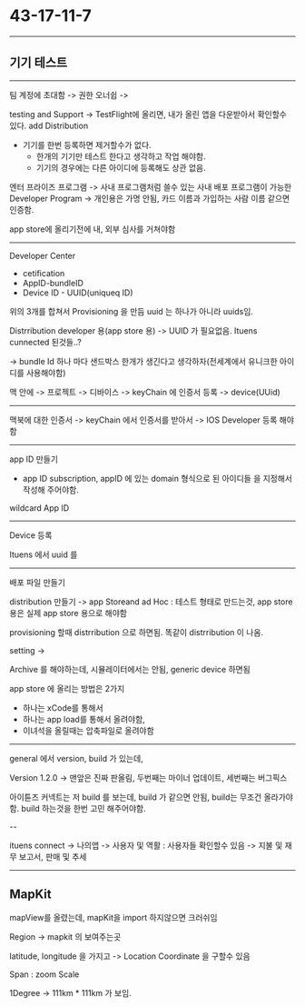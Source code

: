 # 43-17-11-7

---

## 기기 테스트

---

팀 계정에 초대함 -> 권한 오너쉽 -> 

testing and Support -> TestFlight에 올리면, 내가 올린 앱을 다운받아서 확인할수 있다.
add Distribution 

* 기기를 한번 등록하면 제거할수가 없다. 
	- 한개의 기기만 테스트 한다고 생각하고 작업 해야함. 
	- 기기의 경우에는 다른 아이디에 등록해도 상관 없음.

엔터 프라이즈 프로그램 -> 사내 프로그램처럼 쓸수 있는 사내 배포 프로그램이 가능한 
Developer Program -> 개인용은 가명 안됨, 카드 이름과 가입하는 사람 이름 같으면 인증함.

app store에 올리기전에 내, 외부 심사를 거쳐야함 
	

---

Developer Center 

- cetification
- AppID-bundleID
- Device ID - UUID(uniqueq ID)

위의 3개를 합쳐서 Provisioning 을 만듬 
uuid 는 하나가 아니라 uuids임.

Distrribution developer 용(app store 용) -> UUID 가 필요없음. Ituens cunnected 된것들..? 

-> bundle Id 하나 마다 샌드박스 한개가 생긴다고 생각하자(전세계에서 유니크한 아이디를 사용해야함)


맥 안에 -> 프로젝트 -> 디바이스 -> keyChain 에 인증서 등록 -> device(UUid)


---

맥북에 대한 인증서 -> keyChain 에서 인증서를 받아서 -> IOS Developer 등록 해야함 



---

app ID 만들기 
- app ID subscription, appID 에 있는 domain 형식으로 된 아이디들 을 지정해서 작성해 주어야함.


wildcard App ID 

---

Device 등록

Ituens 에서 uuid 를

---

배포 파일 만들기 

distribution 만들기 -> app Storeand ad Hoc : 테스트 형태로 만드는것, app store 용은 실제 app store 용으로 해야함 

provisioning 할때 distrribution 으로 하면됨. 똑같이 distrribution 이 나옴. 

setting -> 

Archive 를 해야하는데, 시뮬레이터에서는 안됨, generic device 하면됨

app store 에 올리는 방법은 2가지
- 하나는 xCode를 통해서
- 하나는 app load를 통해서 올려야함, 
- 이녀석을 올릴때는 압축파일로 올려야함


---

general 에서 version, build 가 있는데, 

Version 1.2.0 -> 맨앞은 진짜 판올림, 두번째는 마이너 업데이트, 세번째는 버그픽스

아이튠즈 커넥트는 저 build 를 보는데, build 가 같으면 안됨, build는 무조건 올라가야함. 
build 하는것을 한번 고민 해주어야함.

--

ituens connect -> 나의앱 
						-> 사용자 및 역활 : 사용자들 확인할수 있음 
						-> 지불 및 재무 보고서, 판매 및 추세 
						
---

## MapKit

mapView를 올렸는데, mapKit을 import 하지않으면 크러쉬임


Region -> mapkit 의 보여주는곳

latitude, longitude 을 가지고 -> Location Coordinate 을 구할수 있음

Span : zoom Scale 

1Degree -> 111km * 111km 가 보임.
